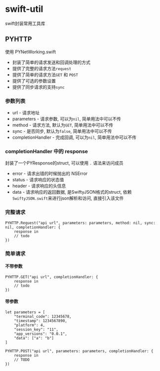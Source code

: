 # swift-util

swift封装常用工具库

## PYHTTP

使用 PYNetWorking.swift

* 封装了简单的请求发送和回调处理的方式 
* 提供了完整的请求方法`request`
* 提供了简单的请求方法`GET` 和 `POST`
* 提供了可选的参数设置
* 提供了同步请求的支持`sync`

### 参数列表

* url - 请求地址
* parameters - 请求参数, 可以为`nil`, 简单用法中可以不传
* method - 请求方法, 默认为`GET`, 简单用法中可以不传
* sync - 是否同步, 默认为`false`, 简单用法中可以不传
* completionHandler - 完成回调, 可以为`nil`, 简单用法中可以不传

### completionHandler 中的 response

封装了一个PYResponse的struct, 可以使用 `.` 语法来访问成员

* error - 请求出错的时候抛出的 NSError
* status - 请求响应的状态值
* header - 请求响应的头信息
* data - 请求响应的返回数据, 是SwiftyJSON格式的struct, 依赖`SwiftyJSON.swift`来进行json解析和访问, 直接引入该文件

### 完整请求

```
PYHTTP.Request("api url", parameters: parameters, method: nil, sync: nil, completionHandler: {
    response in
    // todo
})
```

### 简单请求

#### 不带参数

```
PYHTTP.GET("api url", completionHandler: {
    response in
    // todo
})
```

#### 带参数

```
let parameters = [
    "terminal_code": 12345678,
    "timestamp": 1234567890,
    "platform": 4,
    "session_key": "11",
    "app_versions": "0.0.1",
    "data": ["a": "b"]
]

PYHTTP.POST("api url", parameters: parameters, completionHandler: {
    response in
    // TODO
})
```
